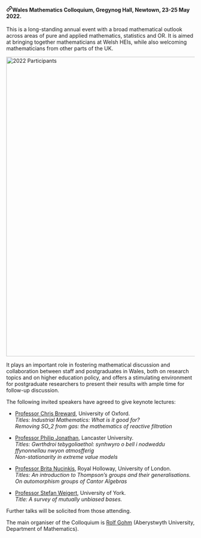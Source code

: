 <h4 dir="auto"><a id="user-content-wales-mathematics-colloquium-gregynog-hall-newtown-23-25-may-2022" class="anchor" aria-hidden="true" href="#wales-mathematics-colloquium-gregynog-hall-newtown-23-25-may-2022"><svg class="octicon octicon-link" viewBox="0 0 16 16" version="1.1" width="16" height="16" aria-hidden="true"><path fill-rule="evenodd" d="M7.775 3.275a.75.75 0 001.06 1.06l1.25-1.25a2 2 0 112.83 2.83l-2.5 2.5a2 2 0 01-2.83 0 .75.75 0 00-1.06 1.06 3.5 3.5 0 004.95 0l2.5-2.5a3.5 3.5 0 00-4.95-4.95l-1.25 1.25zm-4.69 9.64a2 2 0 010-2.83l2.5-2.5a2 2 0 012.83 0 .75.75 0 001.06-1.06 3.5 3.5 0 00-4.95 0l-2.5 2.5a3.5 3.5 0 004.95 4.95l1.25-1.25a.75.75 0 00-1.06-1.06l-1.25 1.25a2 2 0 01-2.83 0z"></path></svg></a>Wales Mathematics Colloquium, Gregynog Hall, Newtown, 23-25 May 2022.</h4>
<p dir="auto">This is a long-standing annual event with a broad mathematical outlook across areas of pure and applied mathematics, statistics and OR. It is aimed at bringing together mathematicians at Welsh HEIs, while also welcoming mathematicians from other parts of the UK.</p>
<p dir="auto"><a target="_blank" rel="noopener noreferrer" href="/gregynogwmc/gregynogwmc.github.io/blob/master/P1150218_crop.JPG"><img src="/gregynogwmc/gregynogwmc.github.io/raw/master/P1150218_crop.JPG" width="800pt" alt="2022 Participants" style="max-width: 100%;"></a></p>
<p dir="auto">It plays an important role in fostering mathematical discussion and collaboration between staff and postgraduates in Wales, both on research topics and on higher education policy, and offers a stimulating environment for postgraduate researchers to present their results with ample time for follow-up discussion.</p>
<p dir="auto">The following invited speakers have agreed to give keynote lectures:</p>
<ul dir="auto">
<li>
<p dir="auto"><a href="https://people.maths.ox.ac.uk/breward/" rel="nofollow">Professor Chris Breward</a>, University of Oxford.<br>
<em>Titles: Industrial Mathematics: What is it good for?<br></em>
<em>Removing SO_2 from gas: the mathematics of reactive filtration</em></p>
</li>
<li>
<p dir="auto"><a href="http://www.lancs.ac.uk/~jonathan/" rel="nofollow">Professor Philip Jonathan</a>, Lancaster University.<br>
<em>Titles: Gwrthdroi tebygoliaethol: synhwyro o bell i nodweddu ffynonnellau nwyon atmosfferig<br></em>
<em>Non-stationarity in extreme value models</em></p>
</li>
<li>
<p dir="auto"><a href="https://pure.royalholloway.ac.uk/portal/en/persons/brita-nucinkis(1256195e-d48e-4e83-bc02-c50d77ab01a9).html" rel="nofollow">Professor Brita Nucinkis</a>, Royal Holloway, University of London.<br>
<em>Titles: An introduction to Thompson’s groups and their generalisations.<br></em>
<em>On automorphism groups of Cantor Algebras</em></p>
</li>
<li>
<p dir="auto"><a href="https://www.york.ac.uk/maths/staff/stefan-weigert/" rel="nofollow">Professor Stefan Weigert</a>, University of York.<br>
<em>Title: A survey of mutually unbiased bases.</em></p>
</li>
</ul>
<p dir="auto">Further talks will be solicited from those attending.</p>
<p dir="auto">The main organiser of the Colloquium is <a href="https://www.aber.ac.uk/en/maths/staff-profiles/listing/profile/rog/" rel="nofollow">Rolf Gohm</a> (Aberystwyth University, Department of Mathematics).</p>

